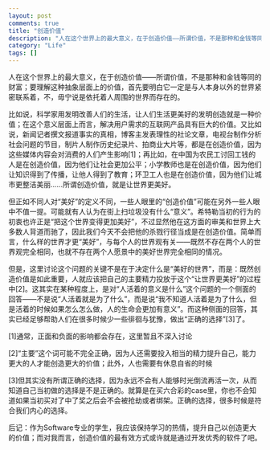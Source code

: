 ```yaml
---
layout: post
comments: true
title: "创造价值"
description: "人在这个世界上的最大意义，在于创造价值——所谓价值，不是那种和金钱等同的财富；要理解这种抽象层面上的价值，首先要明白它一定是与人本身以外的世界紧密联系着，不，毋宁说是依托着人周围的世界而存在的。  "
category: "Life"
tags: []
---
```



人在这个世界上的最大意义，在于创造价值——所谓价值，不是那种和金钱等同的财富；要理解这种抽象层面上的价值，首先要明白它一定是与人本身以外的世界紧密联系着，不，毋宁说是依托着人周围的世界而存在的。  

比如说，科学家用发明改善人们的生活，让人们生活更美好的发明创造就是一种价值；在这个意义层面上而言，解决用户需求的互联网产品具有巨大的价值。又比如说，新闻记者撰文报道事实的真相，博客主发表理性的社论文章，电视台制作分析社会问题的节目，制片人制作历史纪录片、拍商业大片等，都是在创造价值，因为这些媒体内容会对消费的人们产生影响[1]；再比如，在中国为农民工讨回工钱的人是在创造价值，因为他们让社会更加公平；小学教师也是在创造价值，因为他们让知识得到了传播，让他人得到了教育；环卫工人也是在创造价值，因为他们让城市更整洁美丽……所谓创造价值，就是让世界更美好。  

但正如不同人对“美好”的定义不同，一些人眼里的“创造价值”可能在另外一些人眼中不值一提。可能就有人认为在街上扫垃圾没有什么“意义”。希特勒当初的行为的初衷也许正是“把这个世界变得更加美好”，不过显然他在这方面的审美和世界上大多数人背道而驰了，因此我们今天不会把他的杀戮行径当成是在创造价值。简单而言，什么样的世界才更“美好”，与每个人的世界观有关——既然不存在两个人的世界观完全相同，也就不存在两个人愿景中的美好世界完全相同的情况。  

但是，这里讨论这个问题的关键不是在于决定什么是“美好的世界”，而是：既然创造价值是如此重要，人就应该把自己的主要精力投放于这个“让世界更美好”的过程中[2]。这其实在某种程度上，是对“人活着的意义是什么”这个问题的一个侧面的回答——不是说“人活着就是为了什么”，而是说“我不知道人活着是为了什么，但是活着的时候如果怎么怎么做，人的生命会更加有意义”。而这种侧面的回答，其实已经足够帮助人们在很多时候少一些徘徊与犹豫，做出“正确的选择”[3]了。  



[1]通常，正面和负面的影响都会存在，这里暂且不深入讨论  

[2]“主要”这个词可能不完全正确，因为人还需要投入相当的精力提升自己，能力更大的人才能创造更大的价值；此外，人也需要有休息自省的时候  

[3]但其实没有所谓正确的选择，因为永远不会有人能够时光倒流再活一次，从而知道自己当初做的选择是不是正确的。就算是在买六合彩的case里，你也不会知道如果当初买对了中了奖之后会不会被抢劫或者绑架。正确的选择，很多时候是符合我们内心的选择。  



后记：作为Software专业的学生，我应该保持学习的热情，提升自己以创造更大的价值；而对我而言，创造价值的最有效方式或许就是通过开发优秀的软件了吧。  